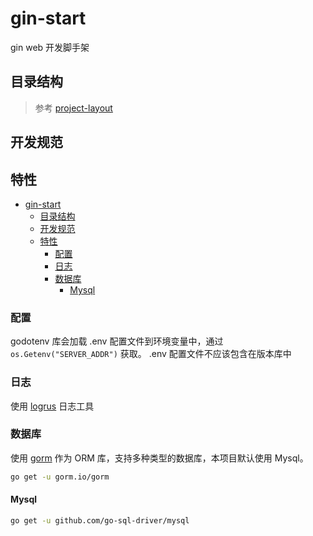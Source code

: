 # gin-start

gin web 开发脚手架

## 目录结构

> 参考 [project-layout](https://github.com/golang-standards/project-layout)

## 开发规范

## 特性

- [gin-start](#gin-start)
  - [目录结构](#目录结构)
  - [开发规范](#开发规范)
  - [特性](#特性)
    - [配置](#配置)
    - [日志](#日志)
    - [数据库](#数据库)
      - [Mysql](#mysql)

### 配置

godotenv 库会加载 .env 配置文件到环境变量中，通过 `os.Getenv("SERVER_ADDR")` 获取。
.env 配置文件不应该包含在版本库中

### 日志

使用 [logrus](https://github.com/sirupsen/logrus) 日志工具

### 数据库

使用 [gorm](https://gorm.io) 作为 ORM 库，支持多种类型的数据库，本项目默认使用 Mysql。

```bash
go get -u gorm.io/gorm
```

#### Mysql

```bash
go get -u github.com/go-sql-driver/mysql
```